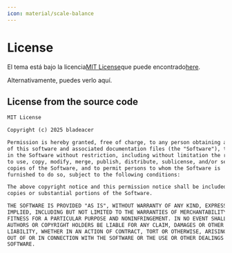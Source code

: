 ```yaml
---
icon: material/scale-balance
---
```


# License

El tema está bajo la licencia[MIT License](https://mit-license.org)que puede
encontrado[here](https://github.com/bladeacer/flexcyon/blob/master/LICENSE).

Alternativamente, puedes verlo aquí.

## License from the source code

```md
MIT License

Copyright (c) 2025 bladeacer

Permission is hereby granted, free of charge, to any person obtaining a copy
of this software and associated documentation files (the "Software"), to deal
in the Software without restriction, including without limitation the rights
to use, copy, modify, merge, publish, distribute, sublicense, and/or sell
copies of the Software, and to permit persons to whom the Software is
furnished to do so, subject to the following conditions:

The above copyright notice and this permission notice shall be included in all
copies or substantial portions of the Software.

THE SOFTWARE IS PROVIDED "AS IS", WITHOUT WARRANTY OF ANY KIND, EXPRESS OR
IMPLIED, INCLUDING BUT NOT LIMITED TO THE WARRANTIES OF MERCHANTABILITY,
FITNESS FOR A PARTICULAR PURPOSE AND NONINFRINGEMENT. IN NO EVENT SHALL THE
AUTHORS OR COPYRIGHT HOLDERS BE LIABLE FOR ANY CLAIM, DAMAGES OR OTHER
LIABILITY, WHETHER IN AN ACTION OF CONTRACT, TORT OR OTHERWISE, ARISING FROM,
OUT OF OR IN CONNECTION WITH THE SOFTWARE OR THE USE OR OTHER DEALINGS IN THE
SOFTWARE.
```
